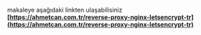 makaleye aşağıdaki linkten ulaşabilisiniz
**[https://ahmetcan.com.tr/reverse-proxy-nginx-letsencrypt-tr](https://ahmetcan.com.tr/reverse-proxy-nginx-letsencrypt-tr)**
